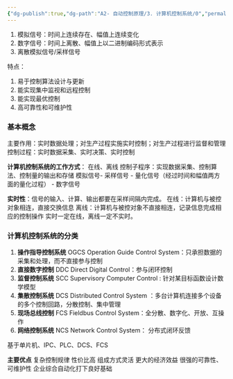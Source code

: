```yaml
---
{"dg-publish":true,"dg-path":"A2- 自动控制原理/3. 计算机控制系统/0","permalink":"/A2- 自动控制原理/3/","dgPassFrontmatter":true,"noteIcon":"","created":"2025-03-29T23:23:54.000+08:00","updated":"2025-04-24T20:22:34.000+08:00"}
---
```



1. 模拟信号：时间上连续存在、幅值上连续变化
2. 数字信号：时间上离散、幅值上以二进制编码形式表示
3. 离散模拟信号/采样信号

特点：
1. 易于控制算法设计与更新
2. 能实现集中监视和远程控制
3. 能实现最优控制
4. 高可靠性和可维护性

### 基本概念
主要作用：实时数据处理；对生产过程实施实时控制；对生产过程进行监督和管理
控制过程：实时数据采集、实时决策、实时控制

**计算机控制系统的工作方式**：  在线、离线
控制子程序：实现数据采集、控制算法、控制量的输出和存储
模拟信号- 采样信号 - 量化信号（经过时间和幅值两方面的量化过程） - 数字信号

**实时性**：信号的输入、计算、输出都要在采样间隔内完成。
在线：计算机与被控对象相连，直接交换信息
离线：计算机与被控对象不直接相连，记录信息完成相应的控制操作
实时一定在线，离线一定不实时。

### 计算机控制系统的分类
1. **操作指导控制系统** OGCS  Operation Guide Control System：只承担数据的采集和处理，而不直接参与控制
2. **直接数字控制** DDC    Direct Digital Control：参与闭环控制
3. **监督控制系统**  SCC   Supervisory Computer Control : 针对某目标函数设计数学模型
4. **集散控制系统**  DCS  Distributed  Control System ：多台计算机连接多个设备的多个控制回路，分散控制、集中管理
5. **现场总线控制**  FCS   Fieldbus Control System：全分散、数字化、开放、互操作
6. **网络控制系统**  NCS Network Control System： 分布式闭环反馈

基于单片机、IPC、PLC、DCS、FCS

**主要优点**
复杂控制规律
性价比高
组成方式灵活
更大的经济效益
很强的可靠性、可维护性
企业综合自动化打下良好基础 



